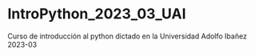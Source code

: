 # IntroPython_2023_03_UAI
Curso de introducción al python dictado en la Universidad Adolfo Ibañez 2023-03
